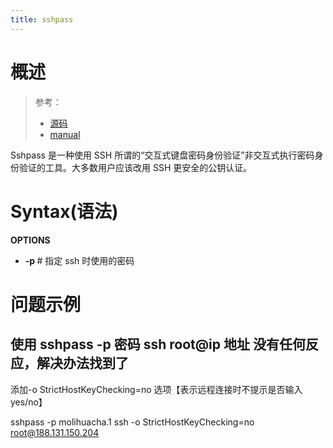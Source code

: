 ```yaml
---
title: sshpass
---
```


# 概述

> 参考：
> - [源码](https://sourceforge.net/projects/sshpass/)
> - [manual](https://man.cx/sshpass)

Sshpass 是一种使用 SSH 所谓的“交互式键盘密码身份验证”非交互式执行密码身份验证的工具。大多数用户应该改用 SSH 更安全的公钥认证。

# Syntax(语法)

**OPTIONS**

- **-p <STRING>** # 指定 ssh 时使用的密码

# 问题示例

## 使用 sshpass -p 密码 ssh root@ip 地址 没有任何反应，解决办法找到了

添加-o StrictHostKeyChecking=no 选项【表示远程连接时不提示是否输入 yes/no】

sshpass -p molihuacha.1 ssh -o StrictHostKeyChecking=no root@188.131.150.204

[
](https://blog.csdn.net/weixin_41831919/article/details/109660760)
